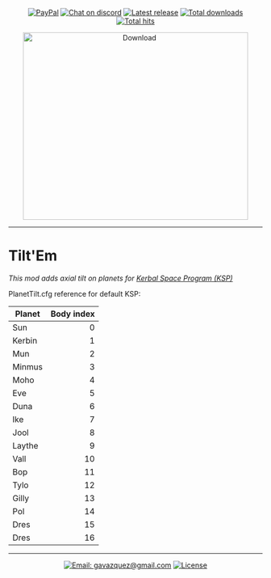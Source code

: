 <p align="center">
    <a href="https://paypal.me/gavazquez"><img src="https://img.shields.io/badge/paypal-donate-yellow.svg?style=flat&logo=paypal" alt="PayPal"/></a>
    <a href="https://discord.gg/wKVMhWQ"><img src="https://img.shields.io/discord/378456662392045571.svg?style=flat&logo=discord&label=discord" alt="Chat on discord"/></a>
    <a href="../../releases"><img src="https://img.shields.io/github/release/lunamultiplayer/tiltem.svg?style=flat&logo=github&logoColor=white" alt="Latest release" /></a>
    <a href="../../releases"><img src="https://img.shields.io/github/downloads/lunamultiplayer/tiltem/total.svg?style=flat&logo=github&logoColor=white" alt="Total downloads" /></a>
    <a href="../../"><img src="https://img.shields.io/github/search/lunamultiplayer/tiltem/goto.svg?&style=flat&logo=github&logoColor=white" alt="Total hits" /></a>
</p>

<p align="center">
  <a href="../../releases/latest"><img src="../master/Doc/Tilt.gif" alt="Download" height="371" width="446"/></a>
</p>

---

# Tilt'Em

*This mod adds axial tilt on planets for [Kerbal Space Program (KSP)](https://kerbalspaceprogram.com)*

PlanetTilt.cfg reference for default KSP:

| Planet        | Body index    |
| ------------- |--------------:|
| Sun           | 0             |
| Kerbin        | 1             |
| Mun           | 2             |
| Minmus        | 3             |
| Moho          | 4             |
| Eve           | 5             |
| Duna          | 6             |
| Ike           | 7             |
| Jool          | 8             |
| Laythe        | 9             |
| Vall          | 10            |
| Bop           | 11            |
| Tylo          | 12            |
| Gilly         | 13            |
| Pol           | 14            |
| Dres          | 15            |
| Dres          | 16            |

---

<p align="center">
  <a href="mailto:gavazquez@gmail.com"><img src="https://img.shields.io/badge/email-gavazquez@gmail.com-blue.svg?style=flat" alt="Email: gavazquez@gmail.com" /></a>
  <a href="./LICENSE"><img src="https://img.shields.io/github/license/lunamultiplayer/LunaMultiPlayer.svg" alt="License" /></a>
</p>
